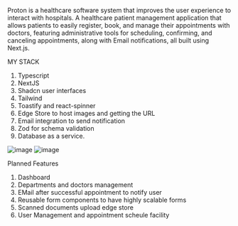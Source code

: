 Proton is a healthcare software system that improves the user experience to interact with hospitals. A healthcare patient management application that allows patients to easily register, book, and manage their appointments with doctors, featuring administrative tools for scheduling, confirming, and canceling appointments, along with Email notifications, all built using Next.js.

MY STACK

1. Typescript
2. NextJS
3. Shadcn user interfaces
4. Tailwind
5. Toastify and react-spinner
6. Edge Store to host images and getting the URL
7. Email integration to send notification
8. Zod for schema validation
9. Database as a service.

![image](https://github.com/user-attachments/assets/bc5499e3-2251-4eba-8f7c-aae079fab9d7)
![image](https://github.com/user-attachments/assets/95956054-72bc-49b7-b5f4-1a40d418ec89)


Planned Features

1. Dashboard 
2. Departments and doctors management 
4. EMail after successful appointment to notify user
5. Reusable form components to have highly scalable forms
6. Scanned documents upload edge store
7. User Management and appointment scheule facility 

